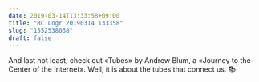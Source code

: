 ```yaml
---
date: 2019-03-14T13:33:58+09:00
title: "RC Logr 20190314 133358"
slug: "1552538038"
draft: false
---
```


And last not least, check out «Tubes» by Andrew Blum, a «Journey to the Center of the Internet». Well, it is about the tubes that connect us. 📚
